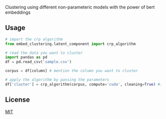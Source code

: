 Clustering using different non-parameteric models with the power of bert embeddings

## Usage

```python
# import the crp algorithm
from embed_clustering.latent_component import crp_algorithm

# read the data you want to cluster
import pandas as pd
df = pd.read_csv('sample.csv')

corpus = df[column] # mention the column you want to cluster

# apply the algorithm by passing the parameters
df['cluster'] = crp_algorithm(corpus, compute='cuda', cleaning=True) #if you have gpu, else computer='cpu', if you doesn't wish to clean the text before clustering you can flag cleaning=False

```

## License
[MIT](https://choosealicense.com/licenses/mit/)